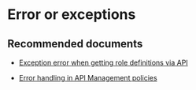 <properties
    pageTitle="Error or exceptions"
    description="Error or exceptions"
    service="microsoft.apim"
    resource="apimanagement"
    authors="jtwalters25"
    displayOrder="8"
    selfHelpType="generic"
    supportTopicIds="32318295"
    resourceTags=""
    productPesIds="15551"
    cloudEnvironments="public"
/>

# Error or exceptions

## **Recommended documents**
* [Exception error when getting role definitions via API](https://social.msdn.microsoft.com/Forums/azure/b97689c2-2051-4cd7-b25e-61508b8fd4c7/exception-error-when-getting-role-definitions-via-api) 
	
* [Error handling in API Management policies ](https://docs.microsoft.com/azure/api-management/api-management-error-handling-policies)


